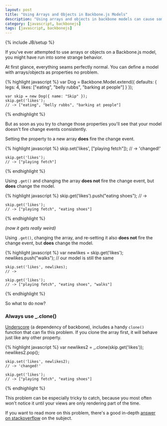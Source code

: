 ```yaml
---
layout: post
title: "Using Arrays and Objects in Backbone.js Models"
description: "Using arrays and objects in backbone models can cause some tricky behavior with how the model fires change events. Here's how to fix it."
category: [javascript, backbonejs]
tags: [javascript, backbonejs]
---
```

{% include JB/setup %}

If you've ever attempted to use arrays or objects on a Backbone.js model, you might have run into some strange behavior.

At first glance, everything seams perfectly normal. You can define a model with arrays/objects as properties no problem.

{% highlight javascript %}
    var Dog = Backbone.Model.extend({
        defaults: {
            legs: 4,
            likes: ["eating", "belly rubbs", "barking at people"]
        }
    });

    var skip = new Dog({ name: "Skip" });
    skip.get('likes');
    // -> ["eating", "belly rubbs", "barking at people"]
{% endhighlight %}
	
But as soon as you try to change those properties you'll see that your model doesn't fire change events consistently.

Setting the property to a new array __does__ fire the change event.

{% highlight javascript %}
    skip.set('likes', ["playing fetch"]);
    // -> 'changed!'

    skip.get('likes');
    // -> ["playing fetch"]
{% endhighlight %}

Using `.get()` and changing the array __does not__ fire the change event, but __does__ change the model.

{% highlight javascript %}
    skip.get('likes').push("eating shoes");
    // ->

    skip.get('likes');
    // -> ["playing fetch", "eating shoes"]
{% endhighlight %}

_(now it gets really weird)_

Using `.get()`, changing the array, and re-setting it also __does not__ fire the change event, but __does__ change the model.

{% highlight javascript %}
    var newlikes = skip.get('likes');
    newlikes.push("walks");
    // our model is still the same

    skip.set('likes', newlikes);
    // ->

    skip.get('likes');
    // -> ["playing fetch", "eating shoes", "walks"]
{% endhighlight %}

So what to do now?

### Always use _.clone()

[Underscore](http://underscorejs.org/ "underscorejs.org") (a dependency of backbone), includes a handy `clone()` function that can fix this problem. If you clone the array first, it will behave just like any other property.

{% highlight javascript %}
    var newlikes2 = _.clone(skip.get('likes'));
    newlikes2.pop();

    skip.set('likes', newlikes2);
    // -> 'changed!'

    skip.get('likes');
    // -> ["playing fetch", "eating shoes"]
{% endhighlight %}
	
This problem can be especially tricky to catch, because you most often won't notice it until your views are only rendering part of the time.

If you want to read more on this problem, there's a good in-depth [answer on stackoverflow](http://stackoverflow.com/questions/11661380/does-backbone-models-this-get-copy-an-entire-array-or-point-to-the-same-array "stackoverflow.com/questions/11661380") on the subject.
